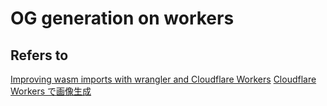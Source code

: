 # OG generation on workers

## Refers to

[Improving wasm imports with wrangler and Cloudflare Workers](https://jross.me/improving-wasm-imports-with-wrangler-and-cloudflare-workers/)
[Cloudflare Workers で画像生成](https://zenn.dev/uzimaru0000/articles/satori-workers)
